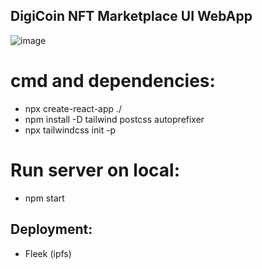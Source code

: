 ## DigiCoin NFT Marketplace UI WebApp
![image](https://github.com/pnidhi26/digiCoin-NFT-ui/assets/30867614/6c0309c3-98b5-4ba5-9c51-b2fec5cf86dd)

# cmd and dependencies:
* npx create-react-app ./
* npm install -D tailwind postcss autoprefixer
* npx tailwindcss init -p

# Run server on local:
* npm start

## Deployment:
- Fleek (ipfs)
